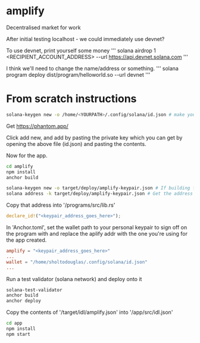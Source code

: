 # amplify
Decentralised market for work

After initial testing localhost - we could immediately use devnet? 

To use devnet, print yourself some money 
'''
solana airdrop 1 <RECIPIENT_ACCOUNT_ADDRESS> --url https://api.devnet.solana.com
'''

I think we'll need to change the name/address or something. 
'''
solana program deploy dist/program/helloworld.so --url devnet
'''

# From scratch instructions

```bash
solana-keygen new -o /home/<YOURPATH>/.config/solana/id.json # make yourself a personal wallet
```

Get https://phantom.app/

Click add new, and add by pasting the private key which you can get by opening the above file (id.json) and pasting the contents.

Now for the app. 

```bash
cd amplify
npm install
anchor build
```

```bash
solana-keygen new -o target/deploy/amplify-keypair.json # If building from scratch we'll need to create a pubkey for the project- future lets save this?
solana address -k target/deploy/amplify-keypair.json # Get the address of the keypair
```
Copy that address into '/programs/src/lib.rs'

```rust
declare_id!("<keypair_address_goes_here>");
```

In 'Anchor.toml', set the wallet path to your personal keypair to sign off on the program with and replace the aplify addr with the one you're using for the app created.

```toml
amplify = "<keypair_address_goes_here>"
...
wallet = "/home/sholtodouglas/.config/solana/id.json"
...
```

Run a test validator (solana network) and deploy onto it
```bash
solana-test-validator
anchor build
anchor deploy
```

Copy the contents of '/target/idl/amplify.json' into '/app/src/idl.json'
```bash
cd app
npm install
npm start
```



